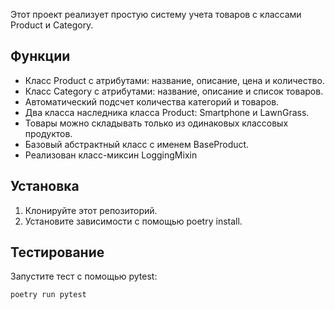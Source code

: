 Этот проект реализует простую систему учета товаров с классами Product и Category.

## Функции

- Класс Product с атрибутами: название, описание, цена и количество.
- Класс Category с атрибутами: название, описание и список товаров.
- Автоматический подсчет количества категорий и товаров.
- Два класса наследника класса Product: Smartphone и LawnGrass.
- Товары можно складывать только из одинаковых классовых продуктов.
- Базовый абстрактный класс с именем BaseProduct.
- Реализован класс-миксин LoggingMixin


## Установка

1. Клонируйте этот репозиторий.
2. Установите зависимости с помощью poetry install.

## Тестирование
Запустите тест с помощью pytest:
```bash
poetry run pytest